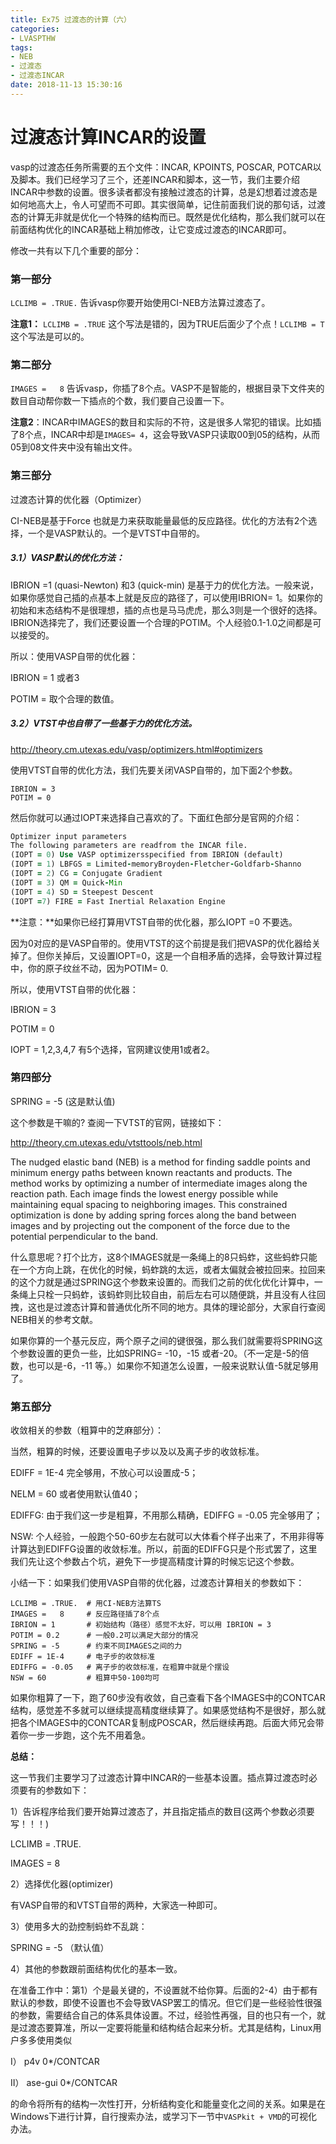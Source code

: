 ```yaml
---
title: Ex75 过渡态的计算（六）
categories: 
- LVASPTHW
tags: 
- NEB
- 过渡态
- 过渡态INCAR
date: 2018-11-13 15:30:16
---
```




# 过渡态计算INCAR的设置



vasp的过渡态任务所需要的五个文件：INCAR, KPOINTS, POSCAR, POTCAR以及脚本。我们已经学习了三个，还差INCAR和脚本，这一节，我们主要介绍INCAR中参数的设置。很多读者都没有接触过渡态的计算，总是幻想着过渡态是如何地高大上，令人可望而不可即。其实很简单，记住前面我们说的那句话，过渡态的计算无非就是优化一个特殊的结构而已。既然是优化结构，那么我们就可以在前面结构优化的INCAR基础上稍加修改，让它变成过渡态的INCAR即可。

 

修改一共有以下几个重要的部分：

### 第一部分

`LCLIMB = .TRUE.`  告诉vasp你要开始使用CI-NEB方法算过渡态了。

**注意1：** `LCLIMB = .TRUE` 这个写法是错的，因为TRUE后面少了个点！`LCLIMB = T` 这个写法是可以的。

### 第二部分

 `IMAGES =   8`   告诉vasp，你插了8个点。VASP不是智能的，根据目录下文件夹的数目自动帮你数一下插点的个数，我们要自己设置一下。

**注意2**：INCAR中IMAGES的数目和实际的不符，这是很多人常犯的错误。比如插了8个点，INCAR中却是`IMAGES= 4`，这会导致VASP只读取00到05的结构，从而05到08文件夹中没有输出文件。



### 第三部分

 过渡态计算的优化器（Optimizer）

CI-NEB是基于Force 也就是力来获取能量最低的反应路径。优化的方法有2个选择，一个是VASP默认的。一个是VTST中自带的。

##### 3.1）VASP默认的优化方法：

IBRION =1 (quasi-Newton) 和3 (quick-min) 是基于力的优化方法。一般来说，如果你感觉自己插的点基本上就是反应的路径了，可以使用IBRION= 1。如果你的初始和末态结构不是很理想，插的点也是马马虎虎，那么3则是一个很好的选择。IBRION选择完了，我们还要设置一个合理的POTIM。个人经验0.1-1.0之间都是可以接受的。



所以：使用VASP自带的优化器：

IBRION = 1 或者3

POTIM = 取个合理的数值。

 

##### 3.2）VTST中也自带了一些基于力的优化方法。

http://theory.cm.utexas.edu/vasp/optimizers.html#optimizers

使用VTST自带的优化方法，我们先要关闭VASP自带的，加下面2个参数。

```
IBRION = 3
POTIM = 0
```

然后你就可以通过IOPT来选择自己喜欢的了。下面红色部分是官网的介绍：

```fortran
Optimizer input parameters
The following parameters are readfrom the INCAR file.
(IOPT = 0) Use VASP optimizersspecified from IBRION (default)
(IOPT = 1) LBFGS = Limited-memoryBroyden-Fletcher-Goldfarb-Shanno
(IOPT = 2) CG = Conjugate Gradient
(IOPT = 3) QM = Quick-Min
(IOPT = 4) SD = Steepest Descent
(IOPT =7) FIRE = Fast Inertial Relaxation Engine
```

 

**注意：**如果你已经打算用VTST自带的优化器，那么IOPT =0 不要选。

因为0对应的是VASP自带的。使用VTST的这个前提是我们把VASP的优化器给关掉了。但你关掉后，又设置IOPT=0，这是一个自相矛盾的选择，会导致计算过程中，你的原子纹丝不动，因为POTIM= 0.

 

所以，使用VTST自带的优化器：

IBRION = 3

POTIM = 0

IOPT = 1,2,3,4,7  有5个选择，官网建议使用1或者2。

 

### 第四部分

 SPRING = -5 (这是默认值)

这个参数是干嘛的? 查阅一下VTST的官网，链接如下：

http://theory.cm.utexas.edu/vtsttools/neb.html



The nudged elastic band (NEB) is a method for finding saddle points and minimum energy paths between known reactants and products. The method works by optimizing a number of intermediate images along the reaction path. Each image finds the lowest energy possible while maintaining equal spacing to neighboring images. This constrained optimization is done by adding spring forces along the band between images and by projecting out the component of the force due to the potential perpendicular to the band.

 

什么意思呢？打个比方，这8个IMAGES就是一条绳上的8只蚂蚱，这些蚂蚱只能在一个方向上跳，在优化的时候，蚂蚱跳的太远，或者太偏就会被拉回来。拉回来的这个力就是通过SPRING这个参数来设置的。而我们之前的优化优化计算中，一条绳上只栓一只蚂蚱，该蚂蚱则比较自由，前后左右可以随便跳，并且没有人往回拽，这也是过渡态计算和普通优化所不同的地方。具体的理论部分，大家自行查阅NEB相关的参考文献。



如果你算的一个基元反应，两个原子之间的键很强，那么我们就需要将SPRING这个参数设置的更负一些，比如SPRING= -10，-15 或者-20。（不一定是-5的倍数，也可以是-6，-11 等。）如果你不知道怎么设置，一般来说默认值-5就足够用了。

 

### 第五部分

收敛相关的参数（粗算中的芝麻部分）：

当然，粗算的时候，还要设置电子步以及以及离子步的收敛标准。

EDIFF = 1E-4 完全够用，不放心可以设置成-5；

NELM = 60 或者使用默认值40；

EDIFFG: 由于我们这一步是粗算，不用那么精确，EDIFFG = -0.05 完全够用了；

NSW: 个人经验，一般跑个50-60步左右就可以大体看个样子出来了，不用非得等计算达到EDIFFG设置的收敛标准。所以，前面的EDIFFG只是个形式罢了，这里我们先让这个参数占个坑，避免下一步提高精度计算的时候忘记这个参数。

 

小结一下：如果我们使用VASP自带的优化器，过渡态计算相关的参数如下：

```
LCLIMB = .TRUE.  # 用CI-NEB方法算TS
IMAGES =   8     # 反应路径插了8个点
IBRION = 1       # 初始结构（路径）感觉不太好，可以用 IBRION = 3
POTIM = 0.2      # 一般0.2可以满足大部分的情况
SPRING = -5      # 约束不同IMAGES之间的力
EDIFF = 1E-4     # 电子步的收敛标准
EDIFFG = -0.05   # 离子步的收敛标准，在粗算中就是个摆设
NSW = 60         # 粗算中50-100均可
```

 

如果你粗算了一下，跑了60步没有收敛，自己查看下各个IMAGES中的CONTCAR结构，感觉差不多就可以继续提高精度继续算了。如果感觉结构不是很好，那么就把各个IMAGES中的CONTCAR复制成POSCAR，然后继续再跑。后面大师兄会带着你一步一步跑，这个先不用着急。

 

**总结：**



这一节我们主要学习了过渡态计算中INCAR的一些基本设置。插点算过渡态时必须要有的参数如下：

1）告诉程序给我们要开始算过渡态了，并且指定插点的数目(这两个参数必须要写！！！)

 LCLIMB = .TRUE. 

 IMAGES =   8  

2）选择优化器(optimizer)

有VASP自带的和VTST自带的两种，大家选一种即可。

3）使用多大的劲控制蚂蚱不乱跳：

SPRING  = -5 （默认值）

4）其他的参数跟前面结构优化的基本一致。

 

在准备工作中：第1）个是最关键的，不设置就不给你算。后面的2-4）由于都有默认的参数，即使不设置也不会导致VASP罢工的情况。但它们是一些经验性很强的参数，需要结合自己的体系具体设置。不过，经验性再强，目的也只有一个，就是过渡态要算准，所以一定要将能量和结构结合起来分析。尤其是结构，Linux用户多多使用类似

I）              p4v  0*/CONTCAR

II）            ase-gui  0*/CONTCAR

的命令将所有的结构一次性打开，分析结构变化和能量变化之间的关系。如果是在Windows下进行计算，自行搜索办法，或学习下一节中`VASPkit + VMD`的可视化办法。